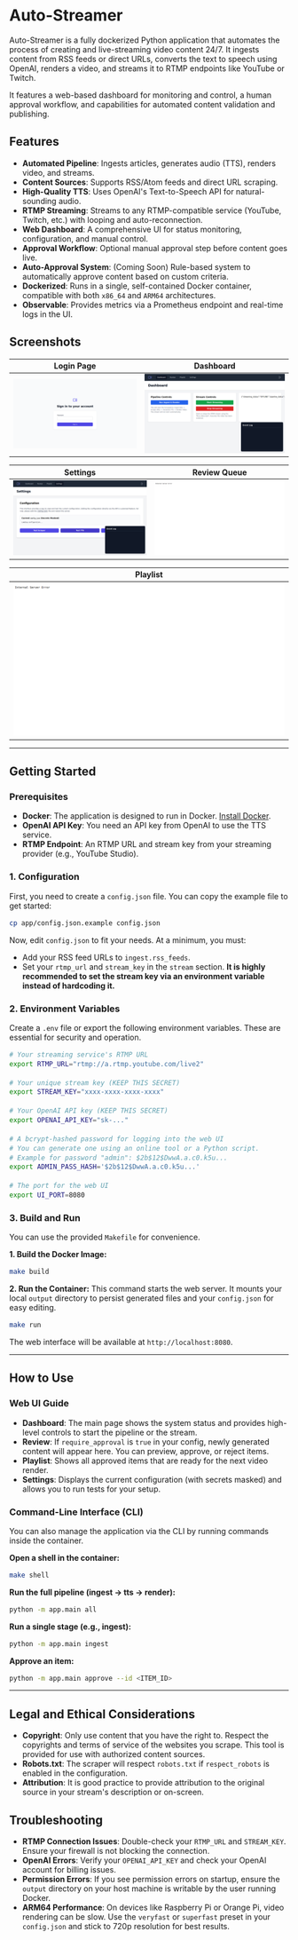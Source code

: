 # Auto-Streamer

Auto-Streamer is a fully dockerized Python application that automates the process of creating and live-streaming video content 24/7. It ingests content from RSS feeds or direct URLs, converts the text to speech using OpenAI, renders a video, and streams it to RTMP endpoints like YouTube or Twitch.

It features a web-based dashboard for monitoring and control, a human approval workflow, and capabilities for automated content validation and publishing.

## Features

- **Automated Pipeline**: Ingests articles, generates audio (TTS), renders video, and streams.
- **Content Sources**: Supports RSS/Atom feeds and direct URL scraping.
- **High-Quality TTS**: Uses OpenAI's Text-to-Speech API for natural-sounding audio.
- **RTMP Streaming**: Streams to any RTMP-compatible service (YouTube, Twitch, etc.) with looping and auto-reconnection.
- **Web Dashboard**: A comprehensive UI for status monitoring, configuration, and manual control.
- **Approval Workflow**: Optional manual approval step before content goes live.
- **Auto-Approval System**: (Coming Soon) Rule-based system to automatically approve content based on custom criteria.
- **Dockerized**: Runs in a single, self-contained Docker container, compatible with both `x86_64` and `ARM64` architectures.
- **Observable**: Provides metrics via a Prometheus endpoint and real-time logs in the UI.

## Screenshots

| Login Page | Dashboard |
| :---: | :---: |
| ![Login Page](docs/images/login.png) | ![Dashboard](docs/images/dashboard.png) |

| Settings | Review Queue |
| :---: | :---: |
| ![Settings](docs/images/settings.png) | ![Review Queue](docs/images/review.png) |

| Playlist |
| :---: |
| ![Playlist](docs/images/playlist.png) |

---

## Getting Started

### Prerequisites

- **Docker**: The application is designed to run in Docker. [Install Docker](https://docs.docker.com/get-docker/).
- **OpenAI API Key**: You need an API key from OpenAI to use the TTS service.
- **RTMP Endpoint**: An RTMP URL and stream key from your streaming provider (e.g., YouTube Studio).

### 1. Configuration

First, you need to create a `config.json` file. You can copy the example file to get started:

```bash
cp app/config.json.example config.json
```

Now, edit `config.json` to fit your needs. At a minimum, you must:
- Add your RSS feed URLs to `ingest.rss_feeds`.
- Set your `rtmp_url` and `stream_key` in the `stream` section. **It is highly recommended to set the stream key via an environment variable instead of hardcoding it.**

### 2. Environment Variables

Create a `.env` file or export the following environment variables. These are essential for security and operation.

```bash
# Your streaming service's RTMP URL
export RTMP_URL="rtmp://a.rtmp.youtube.com/live2"

# Your unique stream key (KEEP THIS SECRET)
export STREAM_KEY="xxxx-xxxx-xxxx-xxxx"

# Your OpenAI API key (KEEP THIS SECRET)
export OPENAI_API_KEY="sk-..."

# A bcrypt-hashed password for logging into the web UI
# You can generate one using an online tool or a Python script.
# Example for password "admin": $2b$12$DwwA.a.c0.k5u...
export ADMIN_PASS_HASH='$2b$12$DwwA.a.c0.k5u...'

# The port for the web UI
export UI_PORT=8080
```

### 3. Build and Run

You can use the provided `Makefile` for convenience.

**1. Build the Docker Image:**
```bash
make build
```

**2. Run the Container:**
This command starts the web server. It mounts your local `output` directory to persist generated files and your `config.json` for easy editing.

```bash
make run
```
The web interface will be available at `http://localhost:8080`.

---

## How to Use

### Web UI Guide

- **Dashboard**: The main page shows the system status and provides high-level controls to start the pipeline or the stream.
- **Review**: If `require_approval` is `true` in your config, newly generated content will appear here. You can preview, approve, or reject items.
- **Playlist**: Shows all approved items that are ready for the next video render.
- **Settings**: Displays the current configuration (with secrets masked) and allows you to run tests for your setup.

### Command-Line Interface (CLI)

You can also manage the application via the CLI by running commands inside the container.

**Open a shell in the container:**
```bash
make shell
```

**Run the full pipeline (ingest -> tts -> render):**
```bash
python -m app.main all
```

**Run a single stage (e.g., ingest):**
```bash
python -m app.main ingest
```

**Approve an item:**
```bash
python -m app.main approve --id <ITEM_ID>
```

---

## Legal and Ethical Considerations

- **Copyright**: Only use content that you have the right to. Respect the copyrights and terms of service of the websites you scrape. This tool is provided for use with authorized content sources.
- **Robots.txt**: The scraper will respect `robots.txt` if `respect_robots` is enabled in the configuration.
- **Attribution**: It is good practice to provide attribution to the original source in your stream's description or on-screen.

## Troubleshooting

- **RTMP Connection Issues**: Double-check your `RTMP_URL` and `STREAM_KEY`. Ensure your firewall is not blocking the connection.
- **OpenAI Errors**: Verify your `OPENAI_API_KEY` and check your OpenAI account for billing issues.
- **Permission Errors**: If you see permission errors on startup, ensure the `output` directory on your host machine is writable by the user running Docker.
- **ARM64 Performance**: On devices like Raspberry Pi or Orange Pi, video rendering can be slow. Use the `veryfast` or `superfast` preset in your `config.json` and stick to 720p resolution for best results.

